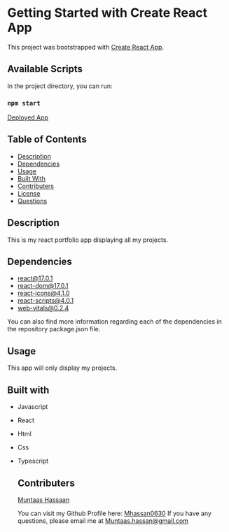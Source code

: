 # Getting Started with Create React App

This project was bootstrapped with [Create React App](https://github.com/facebook/create-react-app).

## Available Scripts

In the project directory, you can run:

### `npm start`
  [Deployed App]()

 ## Table of Contents

  * [Description](#description)
  * [Dependencies](#dependencies)
  * [Usage](#usage)
  * [Built With](#built-with)
  * [Contributers](#contributers)
  * [License](#license)
  * [Questions](#questions)

## Description 

This is my react portfolio app displaying all my projects.

## Dependencies  

* react@17.0.1
* react-dom@17.0.1
* react-icons@4.1.0
* react-scripts@4.0.1
* web-vitals@0.2.4

You can also find more information regarding each of the dependencies in the repository package.json file.

 ## Usage 

  This app will only display my projects.

  ## Built with

* Javascript
* React
* Html
* Css
* Typescript

  ## Contributers 

  [Muntaas Hassaan](https://github.com/Mhassan0630)

  

  You can visit my Github Profile here: [Mhassan0630](https://github.com/Mhassan0630) 
  If you have any questions, please email me at Muntaas.hassan@gmail.com

